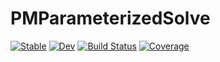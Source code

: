 # PMParameterizedSolve

[![Stable](https://img.shields.io/badge/docs-stable-blue.svg)](https://timknab.github.io/PMParameterizedSolve.jl/stable/)
[![Dev](https://img.shields.io/badge/docs-dev-blue.svg)](https://timknab.github.io/PMParameterizedSolve.jl/dev/)
[![Build Status](https://github.com/timknab/PMParameterizedSolve.jl/actions/workflows/CI.yml/badge.svg?branch=main)](https://github.com/timknab/PMParameterizedSolve.jl/actions/workflows/CI.yml?query=branch%3Amain)
[![Coverage](https://codecov.io/gh/timknab/PMParameterizedSolve.jl/branch/main/graph/badge.svg)](https://codecov.io/gh/timknab/PMParameterizedSolve.jl)
